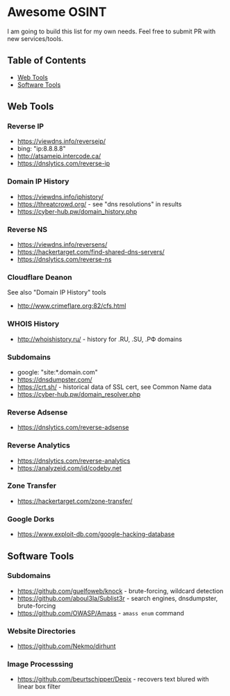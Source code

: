 # Awesome OSINT

I am going to build this list for my own needs. Feel free to submit PR with new services/tools.

## Table of Contents

- [Web Tools](#web-tools)
- [Software Tools](#software-tools)

## Web Tools

### Reverse IP

- https://viewdns.info/reverseip/
- bing: "ip:8.8.8.8"
- http://atsameip.intercode.ca/
- https://dnslytics.com/reverse-ip

### Domain IP History

- https://viewdns.info/iphistory/
- https://threatcrowd.org/ - see "dns resolutions" in results
- https://cyber-hub.pw/domain_history.php

### Reverse NS

- https://viewdns.info/reversens/
- https://hackertarget.com/find-shared-dns-servers/
- https://dnslytics.com/reverse-ns

### Cloudflare Deanon

See also "Domain IP History" tools

- http://www.crimeflare.org:82/cfs.html

### WHOIS History

- http://whoishistory.ru/ - history for .RU, .SU, .РФ domains

### Subdomains

- google: "site:*.domain.com"
- https://dnsdumpster.com/
- https://crt.sh/ - historical data of SSL cert, see Common Name data
- https://cyber-hub.pw/domain_resolver.php

### Reverse Adsense

- https://dnslytics.com/reverse-adsense

### Reverse Analytics

- https://dnslytics.com/reverse-analytics
- https://analyzeid.com/id/codeby.net

### Zone Transfer

- https://hackertarget.com/zone-transfer/

### Google Dorks

- https://www.exploit-db.com/google-hacking-database

## Software Tools

### Subdomains

- https://github.com/guelfoweb/knock - brute-forcing, wildcard detection
- https://github.com/aboul3la/Sublist3r - search engines, dnsdumpster, brute-forcing
- https://github.com/OWASP/Amass - `amass enum` command

### Website Directories

- https://github.com/Nekmo/dirhunt 

### Image Processsing

- https://github.com/beurtschipper/Depix - recovers text blured with linear box filter
